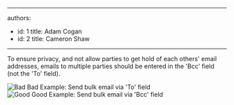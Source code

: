 

---
authors:
  - id: 1
    title: Adam Cogan
  - id: 2
    title: Cameron Shaw
---




<span class='intro'> 
  <p>To ensure privacy, and not allow parties to get hold of each others' email addresses, emails to multiple parties should be entered in the 'Bcc' field (not the 'To' field).
</p>
 </span>


  <img class="ms-rteCustom-ImageArea" alt="Bad" src="/Standards/Communication/RulesToBetterEmail/PublishingImages/better_emails_bulk_to.jpg" /> <span class="ms-rteCustom-FigureBad">Bad Example&#58; Send bulk email via 'To' field</span> <br>
<img class="ms-rteCustom-ImageArea" alt="Good" src="/Standards/Communication/RulesToBetterEmail/PublishingImages/better_emails_bulk_bcc.JPG" /> <span class="ms-rteCustom-FigureGood">Good Example&#58; Send bulk email via 'Bcc' field </span>



